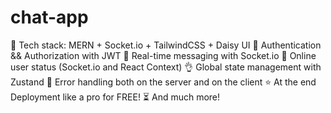 # chat-app
🌟 Tech stack: MERN + Socket.io + TailwindCSS + Daisy UI 🎃 Authentication &amp;&amp; Authorization with JWT 👾 Real-time messaging with Socket.io 🚀 Online user status (Socket.io and React Context) 👌  Global state management with Zustand 🐞 Error handling both on the server and on the client ⭐ At the end Deployment like a pro for FREE!  ⏳ And much more!
